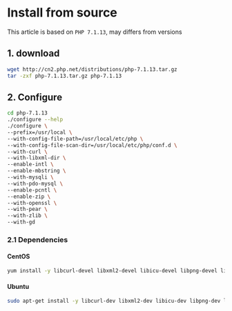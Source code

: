 # Install from source

This article is based on `PHP 7.1.13`, may differs from versions

## 1. download

```bash
wget http://cn2.php.net/distributions/php-7.1.13.tar.gz
tar -zxf php-7.1.13.tar.gz php-7.1.13
```

## 2. Configure

```bash
cd php-7.1.13
./configure --help
./configure \
--prefix=/usr/local \
--with-config-file-path=/usr/local/etc/php \
--with-config-file-scan-dir=/usr/local/etc/php/conf.d \
--with-curl \
--with-libxml-dir \
--enable-intl \
--enable-mbstring \
--with-mysqli \
--with-pdo-mysql \
--enable-pcntl \
--enable-zip \
--with-openssl \
--with-pear \
--with-zlib \
--with-gd
```

### 2.1 Dependencies

#### CentOS

```bash
yum install -y libcurl-devel libxml2-devel libicu-devel libpng-devel libreadline-devel
```

#### Ubuntu

```bash
sudo apt-get install -y libcurl-dev libxml2-dev libicu-dev libpng-dev libreadline-dev
```
